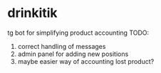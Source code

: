 # drinkitik
tg bot for simplifying product accounting
TODO:
1) correct handling of messages
2) admin panel for adding new positions
3) maybe easier way of accounting lost product?
